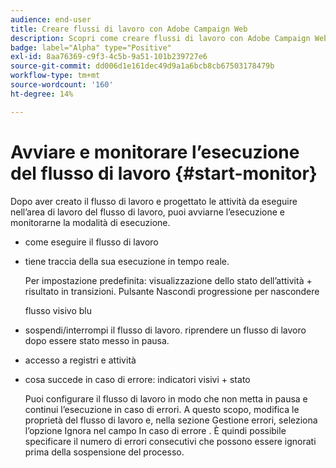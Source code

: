 ```yaml
---
audience: end-user
title: Creare flussi di lavoro con Adobe Campaign Web
description: Scopri come creare flussi di lavoro con Adobe Campaign Web
badge: label="Alpha" type="Positive"
exl-id: 8aa76369-c9f3-4c5b-9a51-101b239727e6
source-git-commit: dd006d1e161dec49d9a1a6bcb8cb67503178479b
workflow-type: tm+mt
source-wordcount: '160'
ht-degree: 14%

---
```


# Avviare e monitorare l’esecuzione del flusso di lavoro {#start-monitor}

Dopo aver creato il flusso di lavoro e progettato le attività da eseguire nell’area di lavoro del flusso di lavoro, puoi avviarne l’esecuzione e monitorarne la modalità di esecuzione.

* come eseguire il flusso di lavoro

* tiene traccia della sua esecuzione in tempo reale.

   Per impostazione predefinita: visualizzazione dello stato dell’attività + risultato in transizioni. Pulsante Nascondi progressione per nascondere

   flusso visivo blu

* sospendi/interrompi il flusso di lavoro. riprendere un flusso di lavoro dopo essere stato messo in pausa.

* accesso a registri e attività

* cosa succede in caso di errore: indicatori visivi + stato

   <!--to reformulate-->Puoi configurare il flusso di lavoro in modo che non metta in pausa e continui l’esecuzione in caso di errori. A questo scopo, modifica le proprietà del flusso di lavoro e, nella sezione Gestione errori, seleziona l’opzione Ignora nel campo In caso di errore . È quindi possibile specificare il numero di errori consecutivi che possono essere ignorati prima della sospensione del processo.